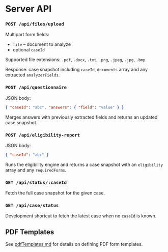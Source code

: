 # Server API

### `POST /api/files/upload`
Multipart form fields:
- `file` – document to analyze
- optional `caseId`

Supported file extensions: `.pdf`, `.docx`, `.txt`, `.png`, `.jpeg`, `.jpg`, `.bmp`.

Response: case snapshot including `caseId`, `documents` array and any extracted `analyzerFields`.

### `POST /api/questionnaire`
JSON body:
```json
{ "caseId": "abc", "answers": { "field": "value" } }
```
Merges answers with previously extracted fields and returns an updated case snapshot.

### `POST /api/eligibility-report`
JSON body:
```json
{ "caseId": "abc" }
```
Runs the eligibility engine and returns a case snapshot with an `eligibility` array and any `requiredForms`.

### `GET /api/status/:caseId`
Fetch the full case snapshot for the given case.

### `GET /api/case/status`
Development shortcut to fetch the latest case when no `caseId` is known.

## PDF Templates

See [pdfTemplates.md](pdfTemplates.md) for details on defining PDF form templates.
